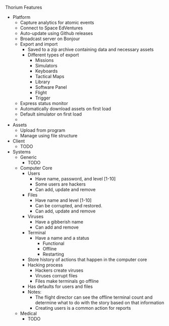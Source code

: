 Thorium Features

- Platform
  - Capture analytics for atomic events
  - Connect to Space EdVentures
  - Auto-update using Github releases
  - Broadcast server on Bonjour
  - Export and import
    - Saved to a zip archive containing data and necessary assets
    - Different types of export
      - Missions
      - Simulators
      - Keyboards
      - Tactical Maps
      - Library
      - Software Panel
      - Flight
      - Trigger
  - Express status monitor
  - Automatically download assets on first load
  - Default simulator on first load
  -
- Assets
  - Upload from program
  - Manage using file structure
- Client
  - TODO
- Systems
  - Generic
    - TODO
  - Computer Core
    - Users
      - Have name, password, and level [1-10]
      - Some users are hackers
      - Can add, update and remove
    - Files
      - Have name and level [1-10]
      - Can be corrupted, and restored.
      - Can add, update and remove
    - Viruses
      - Have a gibberish name
      - Can add and remove
    - Terminal
      - Have a name and a status
        - Functional
        - Offline
        - Restarting
    - Store history of actions that happen in the computer core
    - Hacking process
      - Hackers create viruses
      - Viruses corrupt files
      - Files make terminals go offline
    - Has defaults for users and files
    - Notes:
      - The flight director can see the offline terminal count and determine
        what to do with the story based on that information
      - Creating users is a common action for reports
  - Medical
    - TODO
